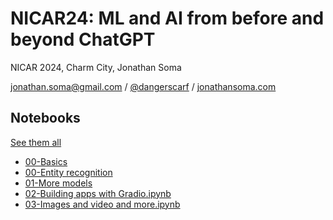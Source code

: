 # NICAR24: ML and AI from before and beyond ChatGPT

NICAR 2024, Charm City, Jonathan Soma

jonathan.soma@gmail.com / [@dangerscarf](https://twitter.com/dangerscarf) / [jonathansoma.com](https://jonathansoma.com/)

## Notebooks

[See them all](https://colab.research.google.com/github/jsoma/nicar24-beyond-chatgpt/)

- [00-Basics](https://colab.research.google.com/github/jsoma/nicar24-beyond-chatgpt/blob/main/00-Basics.ipynb)
- [00-Entity recognition](https://colab.research.google.com/github/jsoma/nicar24-beyond-chatgpt/blob/main/00-Entity%20recognition.ipynb)
- [01-More models](https://colab.research.google.com/github/jsoma/nicar24-beyond-chatgpt/blob/main/01-More%20models.ipynb)
- [02-Building apps with Gradio.ipynb](https://colab.research.google.com/github/jsoma/nicar24-beyond-chatgpt/blob/main/02-Building%20apps%20with%20Gradio.ipynb)
- [03-Images and video and more.ipynb](https://colab.research.google.com/github/jsoma/nicar24-beyond-chatgpt/blob/main/03-Images%20and%20video%20and%20more.ipynb)
